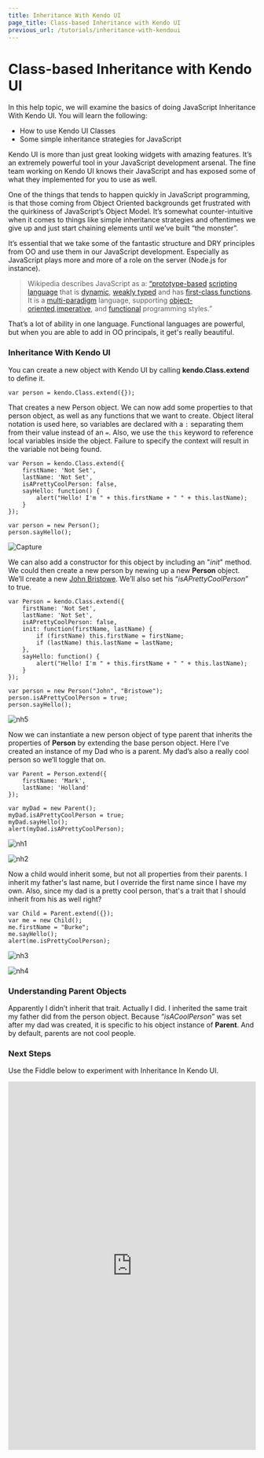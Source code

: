 ```yaml
---
title: Inheritance With Kendo UI
page_title: Class-based Inheritance with Kendo UI
previous_url: /tutorials/inheritance-with-kendoui
---
```


# Class-based Inheritance with Kendo UI

In this help topic, we will examine the basics of doing JavaScript Inheritance With Kendo UI. You will learn the following:

- How to use Kendo UI Classes
- Some simple inheritance strategies for JavaScript

Kendo UI is more than just great looking widgets with amazing features.  It’s an extremely powerful tool in your JavaScript development arsenal.  The
fine team working on Kendo UI knows their JavaScript and has exposed some of what they implemented for you to use as well.

One of the things that tends to happen quickly in JavaScript programming, is that those coming from Object Oriented backgrounds get frustrated with
the quirkiness of JavaScript’s Object Model.  It’s somewhat counter-intuitive when it comes to things like simple inheritance strategies and
oftentimes we give up and just start chaining elements until we’ve built “the monster”.

It’s essential that we take some of the fantastic structure and DRY principles from OO and use them in our JavaScript development.  Especially as
JavaScript plays more and more of a role on the server (Node.js for instance).

> Wikipedia describes JavaScript as a:
[“prototype-based](http://en.wikipedia.org/wiki/Prototype-based) [scripting language](http://en.wikipedia.org/wiki/Scripting_language) that is [dynamic](http://en.wikipedia.org/wiki/Dynamic_language), [weakly
typed](http://en.wikipedia.org/wiki/Weak_typing) and has [first-class functions](http://en.wikipedia.org/wiki/First-class_functions). It is a [multi-paradigm](http://en.wikipedia.org/wiki/Multi-paradigm)
language, supporting [object-oriented](http://en.wikipedia.org/wiki/Object-oriented_programming),[imperative](http://en.wikipedia.org/wiki/Imperative_programming), and
[functional](http://en.wikipedia.org/wiki/Functional_programming) programming styles.”

That’s a lot of ability in one language.  Functional languages are powerful, but when you are able to add in OO principals, it get's really beautiful.

### Inheritance With Kendo UI

You can create a new object with Kendo UI by calling **kendo.Class.extend** to define it.

    var person = kendo.Class.extend({});

That creates a new Person object. We can now add some properties to that person object, as well as any functions that we want to create. Object
literal notation is used here, so variables are declared with a `:` separating them from their value instead of an `=`. Also, we use the `this` keyword to
reference local variables inside the object. Failure to specify the context will result in the variable not being found.


    var Person = kendo.Class.extend({
        firstName: 'Not Set',
        lastName: 'Not Set',
        isAPrettyCoolPerson: false,
        sayHello: function() {
            alert("Hello! I'm " + this.firstName + " " + this.lastName);
        }
    });

    var person = new Person();
    person.sayHello();

![Capture](/images/inheritance/8c23-capture.png)

We can also add a constructor for this object by including an "_init_" method.  We could then create a new person by newing up a new **Person**
object. We’ll create a new [John Bristowe][21].  We’ll also set his “_isAPrettyCoolPerson_” to true.


    var Person = kendo.Class.extend({
        firstName: 'Not Set',
        lastName: 'Not Set',
        isAPrettyCoolPerson: false,
        init: function(firstName, lastName) {
            if (firstName) this.firstName = firstName;
            if (lastName) this.lastName = lastName;
        },
        sayHello: function() {
            alert("Hello! I'm " + this.firstName + " " + this.lastName);
        }
    });

    var person = new Person("John", "Bristowe");
    person.isAPrettyCoolPerson = true;
    person.sayHello();

![nh5](/images/inheritance/8c23-nh5.png)

Now we can instantiate a new person object of type parent that inherits the properties of **Person** by extending the base person object.  Here I’ve
created an instance of my Dad who is a parent.  My dad’s also a really cool person so we’ll toggle that on.

    var Parent = Person.extend({
        firstName: 'Mark',
        lastName: 'Holland'
    });

    var myDad = new Parent();
    myDad.isAPrettyCoolPerson = true;
    myDad.sayHello();
    alert(myDad.isAPrettyCoolPerson);

![nh1](/images/inheritance/8c23-nh1_1.png)

![nh2](/images/inheritance/8c23-nh2.png)

Now a child would inherit some, but not all properties from their parents. I inherit my father's last name, but I override the first name since I have
my own. Also, since my dad is a pretty cool person, that's a trait that I should inherit from his as well right?

    var Child = Parent.extend({});
    var me = new Child();
    me.firstName = "Burke";
    me.sayHello();
    alert(me.isPrettyCoolPerson);

![nh3](/images/inheritance/8c23-nh3.png)

![nh4](/images/inheritance/8c23-nh4.png)

### Understanding Parent Objects

Apparently I didn’t inherit that trait.  Actually I did.  I inherited the same trait my father did from the person object.  Because “_isACoolPerson_”
was set after my dad was created, it is specific to his object instance of **Parent**.  And by default, parents are not cool people.

### Next Steps

Use the Fiddle below to experiment with Inheritance In Kendo UI.

<iframe style="width: 100%; height: 750px;" src="http://jsfiddle.net/burkeholland/FgShb/embedded/js,result" frameborder="0" allowfullscreen="allowfullscreen"></iframe>

   [21]: http://twitter.com/johnbristowe
